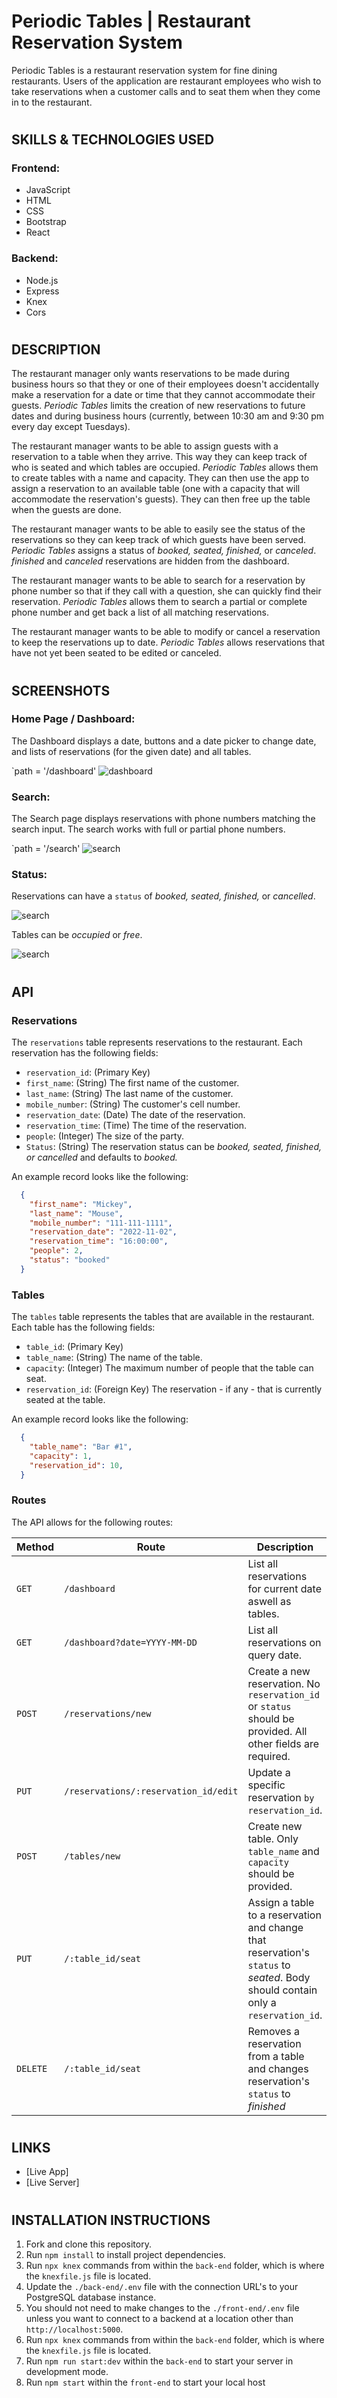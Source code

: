 #
# Periodic Tables | Restaurant Reservation System


Periodic Tables is a restaurant reservation system for fine dining restaurants. Users of the application are restaurant employees who wish to take reservations when a customer calls and to seat them when they come in to the restaurant.

#
## SKILLS & TECHNOLOGIES USED
### Frontend:
* JavaScript 
* HTML
* CSS
* Bootstrap
* React

### Backend:
* Node.js 
* Express
* Knex 
* Cors

#
## DESCRIPTION


The restaurant manager only wants reservations to be made during business hours so that they or one of their employees doesn't accidentally make a reservation for a date or time that they cannot accommodate their guests. _Periodic Tables_ limits the creation of new reservations to future dates and during business hours (currently, between 10:30 am and 9:30 pm every day except Tuesdays).

The restaurant manager wants to be able to assign guests with a reservation to a table when they arrive. This way they can keep track of who is seated and which tables are occupied. _Periodic Tables_ allows them to create tables with a name and capacity. They can then use the app to assign a reservation to an available table (one with a capacity that will accommodate the reservation's guests). They can then free up the table when the guests are done.

The restaurant manager wants to be able to easily see the status of the reservations so they can keep track of which guests have been served. _Periodic Tables_ assigns a status of _booked, seated, finished,_ or _canceled_. _finished_ and _canceled_ reservations are hidden from the dashboard.

The restaurant manager wants to be able to search for a reservation by phone number so that if they call with a question, she can quickly find their reservation. _Periodic Tables_ allows them to search a partial or complete phone number and get back a list of all matching reservations.

The restaurant manager wants to be able to modify or cancel a reservation to keep the reservations up to date. _Periodic Tables_ allows reservations that have not yet been seated to be edited or canceled.



#
## SCREENSHOTS

### Home Page / Dashboard:

The Dashboard displays a date, buttons and a date picker to change date, and lists of reservations (for the given date) and all tables.

`path = '/dashboard'
![dashboard](https://github.com/Cpool07/Restaurant-Reservation/blob/main/front-end/src/screenshots/dashboard.png)

### Search:

The Search page displays reservations with phone numbers matching the search input. The search works with full or partial phone numbers.

`path = '/search'
![search](https://github.com/Cpool07/Restaurant-Reservation/blob/main/front-end/src/screenshots/search.png)

### Status:

Reservations can have a `status` of _booked, seated, finished,_ or _cancelled_.

![search](https://github.com/Cpool07/Restaurant-Reservation/blob/main/front-end/src/screenshots/status.PNG)

Tables can be _occupied_ or _free_.

![search](https://github.com/Cpool07/Restaurant-Reservation/blob/main/front-end/src/screenshots/table-status.png)

#
## API

### Reservations

The `reservations` table represents reservations to the restaurant. Each reservation has the following fields:

- `reservation_id`: (Primary Key)
- `first_name`: (String) The first name of the customer.
- `last_name`: (String) The last name of the customer.
- `mobile_number`: (String) The customer's cell number.
- `reservation_date`: (Date) The date of the reservation.
- `reservation_time`: (Time) The time of the reservation.
- `people`: (Integer) The size of the party.
- `Status`: (String) The reservation status can be _booked, seated, finished, or cancelled_ and defaults to _booked._

An example record looks like the following:

```json
  {
    "first_name": "Mickey",
    "last_name": "Mouse",
    "mobile_number": "111-111-1111",
    "reservation_date": "2022-11-02",
    "reservation_time": "16:00:00",
    "people": 2,
    "status": "booked"
  }
```

### Tables

The `tables` table represents the tables that are available in the restaurant. Each table has the following fields:

- `table_id`: (Primary Key)
- `table_name`: (String) The name of the table.
- `capacity`: (Integer) The maximum number of people that the table can seat.
- `reservation_id`: (Foreign Key) The reservation - if any - that is currently seated at the table.

An example record looks like the following:

```json
  {
    "table_name": "Bar #1",
    "capacity": 1,
    "reservation_id": 10,
  }
```
### Routes

The API allows for the following routes:

Method | Route | Description
 -|-|-
| `GET` | `/dashboard` | List all reservations for current date aswell as tables.
| `GET` | `/dashboard?date=YYYY-MM-DD` | List all reservations on query date.
| `POST` | `/reservations/new` | Create a new reservation. No `reservation_id` or `status` should be provided. All other fields are required.
| `PUT` | `/reservations/:reservation_id/edit` | Update a specific reservation `by reservation_id`.
| `POST` | `/tables/new` | Create new table. Only `table_name` and `capacity` should be provided.
| `PUT` | `/:table_id/seat` | Assign a table to a reservation and change that reservation's `status` to _seated_. Body should contain only a `reservation_id`.
| `DELETE` | `/:table_id/seat` | Removes a reservation from a table and changes reservation's `status` to _finished_

#
## LINKS

* [Live App]
* [Live Server]

#
## INSTALLATION INSTRUCTIONS

1. Fork and clone this repository.
1. Run `npm install` to install project dependencies.
1. Run `npx knex` commands from within the `back-end` folder, which is where the `knexfile.js` file is located.
1. Update the `./back-end/.env` file with the connection URL's to your PostgreSQL database instance.
1. You should not need to make changes to the `./front-end/.env` file unless you want to connect to a backend at a location other than `http://localhost:5000`.
1. Run `npx knex` commands from within the `back-end` folder, which is where the `knexfile.js` file is located.
1. Run `npm run start:dev` within the `back-end` to start your server in development mode.
1. Run `npm start` within the `front-end` to start your local host

